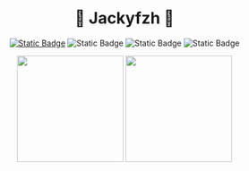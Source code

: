 <h1 align="center">🌭 Jackyfzh 🚩</h1>

<div align="center">
  
[![Static Badge](https://img.shields.io/badge/blog-Jacky-red?style=for-the-badge&logo=rss&logoColor=red)](https://jackyfzh.github.io)
![Static Badge](https://img.shields.io/badge/Python-3.9-blue?style=for-the-badge&logo=python&logoColor=blue)
![Static Badge](https://img.shields.io/badge/Java-17-yellow?style=for-the-badge)
![Static Badge](https://img.shields.io/badge/Vue-js-brightgreen?style=for-the-badge)

</div>

<p align="center">
  <img height="190" src="https://github-readme-stats.vercel.app/api?username=jacky-09&show_icons=true" />
  <img height="190" src="https://github-readme-stats.vercel.app/api/top-langs/?username=jacky-09&show_icons=true&layout=compact" />
</p>
